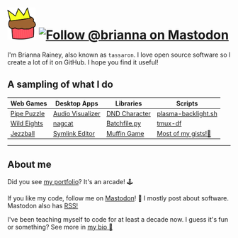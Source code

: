 # <img src="logo.svg" width="64" /> [![Follow @brianna on Mastodon](https://img.shields.io/mastodon/follow/1?domain=https%3A%2F%2Ftassaron.com&style=social)](https://tassaron.com/@brianna)

I'm Brianna Rainey, also known as `tassaron`. I love open source software so I create a lot of it on GitHub. I hope you find it useful!

## A sampling of what I do
| Web Games  | Desktop Apps | Libraries | Scripts |
| --------- | ------------ | --------- | ---- |
| [Pipe Puzzle](https://github.com/tassaron/pipe-puzzle) | [Audio Visualizer](https://github.com/djfun/audio-visualizer-python) | [DND Character](https://github.com/tassaron/dnd-character) | [plasma-backlight.sh](https://gist.github.com/tassaron/a8ecfd6e30d1785f761a4124c8665b73) |
| [Wild Eights](https://github.com/tassaron/wild-eights) | [nagcat](https://github.com/tassaron/nagcat) | [Batchfile.py](https://github.com/tassaron/batchfile.py) | [tmux-df](https://github.com/tassaron/tmux-df) |
| [Jezzball](https://github.com/tassaron/jezzball) | [Symlink Editor](https://github.com/tassaron/symlink-editor) | [Muffin Game](https://github.com/tassaron/muffin-game) | [Most of my gists!🔗](https://gist.github.com/tassaron)

---

## About me

Did you see [my portfolio](https://rainey.tech)? It's an arcade! 🕹️

If you like my code, follow me on [Mastodon](https://tassaron.com/@brianna)! 🙂 I mostly post about software. Mastodon also has [RSS!](https://tassaron.com/@brianna.rss)

I've been teaching myself to code for at least a decade now. I guess it's fun or something? See more in [my bio 📖](https://rainey.tech/bio)
